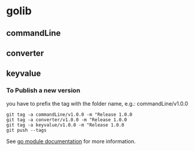 # golib
## commandLine
## converter
## keyvalue
### To Publish a new version
you have to prefix the tag with the folder name, e.g.: commandLine/v1.0.0

    git tag -a commandLine/v1.0.0 -m "Release 1.0.0
    git tag -a converter/v1.0.0 -m "Release 1.0.0
    git tag -a keyvalue/v1.0.0 -m "Release 1.0.0
    git push --tags

See [go module documentation](https://go.dev/doc/modules/managing-source) for more information.

